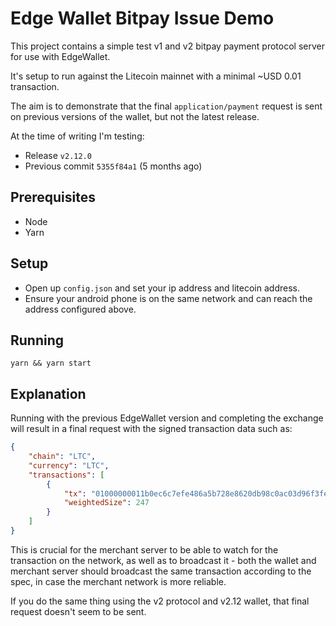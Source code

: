 # Edge Wallet Bitpay Issue Demo

This project contains a simple test v1 and v2 bitpay payment protocol server for
use with EdgeWallet.

It's setup to run against the Litecoin mainnet with a minimal ~USD 0.01
transaction.

The aim is to demonstrate that the final `application/payment` request is sent
on previous versions of the wallet, but not the latest release.

At the time of writing I'm testing:
- Release `v2.12.0`
- Previous commit `5355f84a1` (5 months ago)

## Prerequisites
- Node
- Yarn

## Setup

- Open up `config.json` and set your ip address and litecoin address.
- Ensure your android phone is on the same network and can reach the address 
  configured above.

## Running

```
yarn && yarn start
```

## Explanation

Running with the previous EdgeWallet version and completing the exchange will
result in a final request with the signed transaction data such as:

```json
{
    "chain": "LTC",
    "currency": "LTC",
    "transactions": [
        {
            "tx": "01000000011b0ec6c7efe486a5b728e8620db98c0ac03d96f3feba515b49231c4a209148c90100000000ffffffff02102700000000000017a9144c1da4227db287e8b7c97893b4fd1cba93056bbb8748de33000000000017a914d772195d26fb7817c3171c7a0e1d6855e41ce78e8700000000",
            "weightedSize": 247
        }
    ]
}
```

This is crucial for the merchant server to be able to watch for the transaction
on the network, as well as to broadcast it - both the wallet and merchant
server should broadcast the same transaction according to the spec, in case the
merchant network is more reliable.

If you do the same thing using the v2 protocol and v2.12 wallet, that final
request doesn't seem to be sent.


